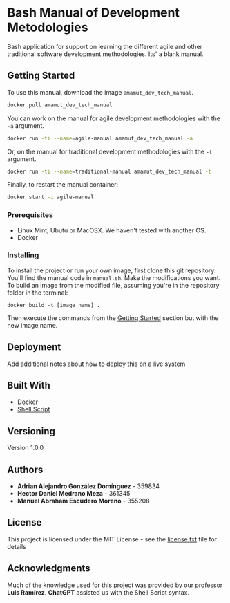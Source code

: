 # Bash Manual of Development Metodologies

Bash application for support on learning the different agile and other traditional software development methodologies. Its' a blank manual.

## Getting Started

To use this manual, download the image `amamut_dev_tech_manual`.
```sh
docker pull amamut_dev_tech_manual
```
You can work on the manual for agile development methodologies with the `-a` argument.
```sh
docker run -ti --name=agile-manual amamut_dev_tech_manual -a
```
Or, on the manual for traditional development methodologies with the `-t` argument.
```sh
docker run -ti --name=traditional-manual amamut_dev_tech_manual -t
```
Finally, to restart the manual container:
```sh
docker start -i agile-manual
```

### Prerequisites

- Linux Mint, Ubutu or MacOSX. We haven't tested with another OS.
- Docker

### Installing

To install the project or run your own image, first clone this git repository. You'll find the manual code in `manual.sh`. Make the modifications you want. To build an image from the modified file, assuming you're in the repository folder in the terminal:
```
docker build -t [image_name] .
```
Then execute the commands from the [Getting Started](#license) section but with the new image name.

## Deployment

Add additional notes about how to deploy this on a live system

## Built With

* [Docker](https://www.docker.com/)
* [Shell Script](https://www.shellscript.sh/)

## Versioning

Version 1.0.0

## Authors

* **Adrian Alejandro González Domínguez** - 359834
* **Hector Daniel Medrano Meza** - 361345
* **Manuel Abraham Escudero Moreno** - 355208

## License

This project is licensed under the MIT License - see the [license.txt](license.md) file for details

## Acknowledgments

Much of the knowledge used for this project was provided by our professor **Luis Ramírez**.
**ChatGPT** assisted us with the Shell Script syntax.
